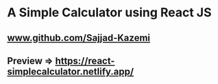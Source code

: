 # A Simple Calculator using React JS
## www.github.com/Sajjad-Kazemi
## Preview => https://react-simplecalculator.netlify.app/

